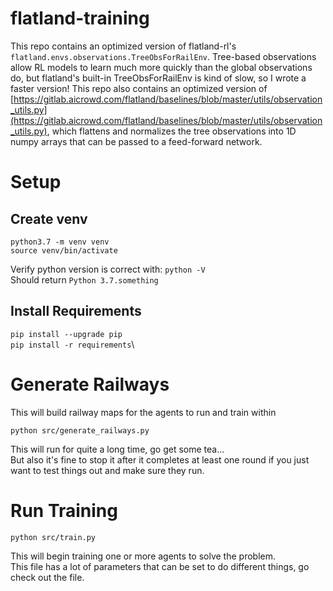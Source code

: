 # flatland-training

This repo contains an optimized version of flatland-rl's `flatland.envs.observations.TreeObsForRailEnv`. Tree-based observations allow RL models to learn much more quickly than the global observations do, but flatland's built-in TreeObsForRailEnv is kind of slow, so I wrote a faster version! This repo also contains an optimized version of [https://gitlab.aicrowd.com/flatland/baselines/blob/master/utils/observation_utils.py](https://gitlab.aicrowd.com/flatland/baselines/blob/master/utils/observation_utils.py), which flattens and normalizes the tree observations into 1D numpy arrays that can be passed to a feed-forward network.


# Setup
## Create venv
`python3.7 -m venv venv`\
`source venv/bin/activate`

Verify python version is correct with: `python -V`\
Should return `Python 3.7.something`

## Install Requirements
`pip install --upgrade pip`\
`pip install -r requirements`\

# Generate Railways
This will build railway maps for the agents to run and train within

`python src/generate_railways.py`

This will run for quite a long time, go get some tea...\
But also it's fine to stop it after it completes at least one round if you just want to test things out and make sure they run.

# Run Training
`python src/train.py`

This will begin training one or more agents to solve the problem.\
This file has a lot of parameters that can be set to do different things, go check out the file.